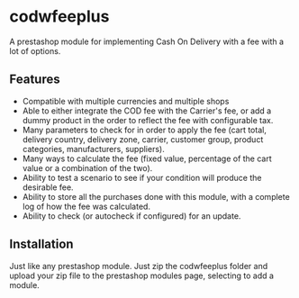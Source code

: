 # codwfeeplus
A prestashop module for implementing Cash On Delivery with a fee with a lot of options.
## Features
* Compatible with multiple currencies and multiple shops
* Able to either integrate the COD fee with the Carrier's fee, or add a dummy product in the order to reflect the fee with configurable tax.
* Many parameters to check for in order to apply the fee (cart total, delivery country, delivery zone, carrier, customer group, product categories, manufacturers, suppliers).
* Many ways to calculate the fee (fixed value, percentage of the cart value or a combination of the two).
* Ability to test a scenario to see if your condition will produce the desirable fee.
* Ability to store all the purchases done with this module, with a complete log of how the fee was calculated.
* Ability to check (or autocheck if configured) for an update.
## Installation
Just like any prestashop module. Just zip the codwfeeplus folder and upload your zip file to the prestashop modules page, selecting to add a module.
